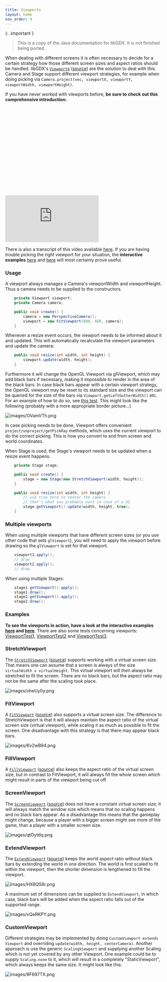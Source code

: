 ```yaml
---
title: Viewports
layout: home
nav_order: 9
---
```


{: .important }
> This is a copy of the Java documentation for libGDX. It is not finished being ported.

When dealing with different screens it is often necessary to decide for a certain strategy how those different screen sizes and aspect ratios should be handled. libGDX's [`Viewport`s](https://javadoc.io/doc/com.badlogicgames.gdx/gdx/latest/com/badlogic/gdx/utils/viewport/Viewport.html) ([source](https://github.com/libgdx/libgdx/blob/master/gdx/src/com/badlogic/gdx/utils/viewport/Viewport.java)) are the solution to deal with this. Camera and Stage support different viewport strategies, for example when doing picking via `Camera.project(vec, viewportX, viewportY, viewportWidth, viewportHeight)`.

If you have never worked with viewports before, **be sure to check out this comprehensive introduction:**

<div class="responsive-video-container">
    <div class="fluid-width-video-wrapper" style="padding-top: 56.25%;"><iframe src="https://www.youtube-nocookie.com/embed/8N2vw_3h9HU" frameborder="0" webkitallowfullscreen="" mozallowfullscreen="" allowfullscreen="" id="fitvid0"></iframe></div>
  </div>

There is also a transcript of this video available [here](https://github.com/raeleus/viewports-sample-project#libgdx-viewports). If you are having trouble picking the right viewport for your situation, the **interactive examples** [here](https://raeleus.github.io/viewports-sample-project/) and [here](https://crykn.github.io/viewports-showcase/) will most certainly prove useful.

### Usage
A viewport always manages a Camera's viewportWidth and viewportHeight. Thus a camera needs to be supplied to the constructors.
```java
    private Viewport viewport;
    private Camera camera;

    public void create() {
        camera = new PerspectiveCamera();
        viewport = new FitViewport(800, 480, camera);
    }
```
Whenever a resize event occurs, the viewport needs to be informed about it and updated. This will automatically recalculate the viewport parameters and update the camera:
```java
    public void resize(int width, int height) {
        viewport.update(width, height);
    }
```
Furthermore it will change the OpenGL Viewport via glViewport, which may add black bars if necessary, making it impossible to render in the area of the black bars. In case black bars appear with a certain viewport strategy, the OpenGL viewport may be reset to its standard size and the viewport can be queried for the size of the bars via `Viewport.getLeftGutterWidth()` etc. For an example of how to do so, see [this test](https://github.com/libgdx/libgdx/blob/master/tests/gdx-tests/src/com/badlogic/gdx/tests/ViewportTest2.java). This might look like the following (probably with a more appropriate border picture...)

![images/OVamVTh.png](/assets/wiki/images/OVamVTh.png)

In case picking needs to be done, Viewport offers convenient `project/unproject/getPickRay` methods, which uses the current viewport to do the correct picking. This is how you convert to and from screen and world coordinates.

When Stage is used, the Stage's viewport needs to be updated when a resize event happens.
```java
    private Stage stage;

    public void create() {
        stage = new Stage(new StretchViewport(width, height));
    }

    public void resize(int width, int height) {
        // use true here to center the camera
        // that's what you probably want in case of a UI
        stage.getViewport().update(width, height, true);
    }
```
### Multiple viewports

When using multiple viewports that have different screen sizes (or you use other code that sets `glViewport`), you will need to apply the viewport before drawing so the `glViewport` is set for that viewport.
```java
    viewport1.apply();
    // draw
    viewport2.apply();
    // draw
```
When using multiple Stages:
```java
    stage1.getViewport().apply();
    stage1.draw();
    stage2.getViewport().apply();
    stage2.draw();
```

### Examples

**To see the viewports in action, have a look at the interactive examples [here](https://raeleus.github.io/viewports-sample-project/) and [here](https://crykn.github.io/viewports-showcase/)**. There are also some tests concerning viewports: [ViewportTest1](https://github.com/libgdx/libgdx/blob/master/tests/gdx-tests/src/com/badlogic/gdx/tests/ViewportTest1.java), [ViewportTest2](https://github.com/libgdx/libgdx/blob/master/tests/gdx-tests/src/com/badlogic/gdx/tests/ViewportTest2.java) and [ViewportTest3](https://github.com/libgdx/libgdx/blob/master/tests/gdx-tests/src/com/badlogic/gdx/tests/ViewportTest3.java).

### StretchViewport
The [`StretchViewport`](https://javadoc.io/doc/com.badlogicgames.gdx/gdx/latest/com/badlogic/gdx/utils/viewport/StretchViewport.html) ([source](https://github.com/libgdx/libgdx/blob/master/gdx/src/com/badlogic/gdx/utils/viewport/StretchViewport.java))  supports working with a virtual screen size. That means one can assume that a screen is always of the size `virtualWidth x virtualHeight`. This virtual viewport will then always be stretched to fit the screen. There are no black bars, but the aspect ratio may not be the same after the scaling took place.

![images/oheUy0y.png](/assets/wiki/images/oheUy0y.png)

### FitViewport
A [`FitViewport`](https://javadoc.io/doc/com.badlogicgames.gdx/gdx/latest/com/badlogic/gdx/utils/viewport/FitViewport.html) ([source](https://github.com/libgdx/libgdx/blob/master/gdx/src/com/badlogic/gdx/utils/viewport/FitViewport.java)) also supports a virtual screen size. The difference to StretchViewport is that it will always maintain the aspect ratio of the virtual screen size (virtual viewport), while scaling it as much as possible to fit the screen. One disadvantage with this strategy is that there may appear black bars.

![images/Kv2wB94.png](/assets/wiki/images/Kv2wB94.png)

### FillViewport
A [`FillViewport`](https://javadoc.io/doc/com.badlogicgames.gdx/gdx/latest/com/badlogic/gdx/utils/viewport/FillViewport.html) ([source](https://github.com/libgdx/libgdx/blob/master/gdx/src/com/badlogic/gdx/utils/viewport/FillViewport.java)) also keeps the aspect ratio of the virtual screen size, but in contrast to FitViewport, it will always fill the whole screen which might result in parts of the viewport being cut off.

### ScreenViewport
The [`ScreenViewport`](https://javadoc.io/doc/com.badlogicgames.gdx/gdx/latest/com/badlogic/gdx/utils/viewport/ScreenViewport.html) ([source](https://github.com/libgdx/libgdx/blob/master/gdx/src/com/badlogic/gdx/utils/viewport/ScreenViewport.java)) does not have a constant virtual screen size; it will always match the window size which means that no scaling happens and no black bars appear. As a disadvantage this means that the gameplay might change, because a player with a bigger screen might see more of the game, than a player with a smaller screen size.

![images/qtOytdq.png](/assets/wiki/images/qtOytdq.png)

### ExtendViewport
The [`ExtendViewport`](https://javadoc.io/doc/com.badlogicgames.gdx/gdx/latest/com/badlogic/gdx/utils/viewport/ExtendViewport.html) ([source](https://github.com/libgdx/libgdx/blob/master/gdx/src/com/badlogic/gdx/utils/viewport/ExtendViewport.java)) keeps the world aspect ratio without black bars by extending the world in one direction. The world is first scaled to fit within the viewport, then the shorter dimension is lengthened to fill the viewport.

![images/HX6QS8r.png](/assets/wiki/images/HX6QS8r.png)

A maximum set of dimensions can be supplied to `ExtendViewport`, in which case, black bars will be added when the aspect ratio falls out of the supported range.

![images/vQeRKPY.png](/assets/wiki/images/vQeRKPY.png)

### CustomViewport
Different strategies may be implemented by doing `CustomViewport extends Viewport` and overriding `update(width, height, centerCamera)`. Another approach is use the generic `ScalingViewport` and supplying another Scaling which is not yet covered by any other Viewport. One example could be to supply `Scaling.none` to it, which will result in a completely "StaticViewport", which always keeps the same size. It might look like this:

![images/8F697TX.png](/assets/wiki/images/8F697TX.png)
